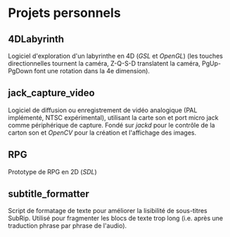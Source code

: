 # Projets personnels
## 4DLabyrinth
Logiciel d'exploration d'un labyrinthe en 4D (*GSL* et *OpenGL*) (les touches directionnelles tournent la caméra, Z-Q-S-D translatent la caméra, PgUp-PgDown font une rotation dans la 4e dimension).
## jack_capture_video
Logiciel de diffusion ou enregistrement de vidéo analogique (PAL implémenté, NTSC expérimental), utilisant la carte son et port micro jack comme périphérique de capture. Fondé sur *jackd* pour le contrôle de la carton son et *OpenCV* pour la création et l'affichage des images.
## RPG
Prototype de RPG en 2D (*SDL*)
## subtitle_formatter
Script de formatage de texte pour améliorer la lisibilité de sous-titres SubRip. Utilisé pour fragmenter les blocs de texte trop long (i.e. après une traduction phrase par phrase de l'audio).
